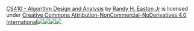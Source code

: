 [CS410 - Algorithm Design and Analysis](https://github.com/Randyiscoding/bellevuecs410spring2025.git) by [Randy H. Easton Jr](http://www.instagram.com/thedearlydepart) is licensed under [Creative Commons Attribution-NonCommercial-NoDerivatives 4.0 International![](https://mirrors.creativecommons.org/presskit/icons/cc.svg?ref=chooser-v1)![](https://mirrors.creativecommons.org/presskit/icons/by.svg?ref=chooser-v1)![](https://mirrors.creativecommons.org/presskit/icons/nc.svg?ref=chooser-v1)![](https://mirrors.creativecommons.org/presskit/icons/nd.svg?ref=chooser-v1)](https://creativecommons.org/licenses/by-nc-nd/4.0/?ref=chooser-v1)